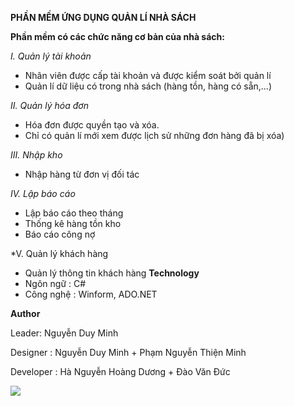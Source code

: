 **PHẦN MỀM ỨNG DỤNG QUẢN LÍ NHÀ SÁCH**

**Phần mềm có các chức năng cơ bản của nhà sách:**

*I. Quản lý tài khoản*
- Nhân viên được cấp tài khoản và được kiểm soát bởi quản lí  
- Quản lí dữ liệu có trong nhà sách (hàng tồn, hàng có sẵn,...)

*II. Quản lý hóa đơn*
- Hóa đơn được quyền tạo và xóa.
- Chỉ có quản lí mới xem được lịch sử những đơn hàng đã bị xóa)

*III. Nhập kho*
- Nhập hàng từ đơn vị đối tác

*IV. Lập báo cáo*
- Lập báo cáo theo tháng
- Thống kê hàng tồn kho
- Báo cáo công nợ

*V. Quản lý khách hàng
- Quản lý thông tin khách hàng
**Technology**
- Ngôn ngữ : C#
- Công nghệ : Winform, ADO.NET

 **Author**

Leader: Nguyễn Duy Minh

Designer : Nguyễn Duy Minh + Phạm Nguyễn Thiện Minh

Developer : Hà Nguyễn Hoàng Dương + Đào Văn Đức

<img src="https://imgur.com/k2bI3RV">
